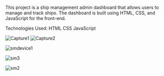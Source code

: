 This project is a ship management admin dashboard that allows users to manage and track ships. The dashboard is built using HTML, CSS, and JavaScript for the front-end.

Technologies Used:
HTML
CSS
JavaScript

![Capture1](https://user-images.githubusercontent.com/80273287/226101795-dc099603-978a-4206-835d-cea5e3aab125.PNG)
![Capture2](https://user-images.githubusercontent.com/80273287/226101804-adc97e5b-a90d-4079-b3d3-5ef15737e3ae.PNG)

![smdevice1](https://user-images.githubusercontent.com/80273287/226101813-6d02e5f9-4bcf-49fe-a06a-46fbd544e894.PNG)  

![sm3](https://user-images.githubusercontent.com/80273287/226102047-ad8ed812-2b8c-49c6-a66c-a416d867c4e9.PNG)

![sm2](https://user-images.githubusercontent.com/80273287/226101816-f22420bc-8d24-45ae-8f2f-42190acb0dd9.PNG)




